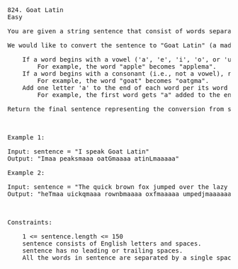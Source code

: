 <pre>
824. Goat Latin
Easy

You are given a string sentence that consist of words separated by spaces. Each word consists of lowercase and uppercase letters only.

We would like to convert the sentence to "Goat Latin" (a made-up language similar to Pig Latin.) The rules of Goat Latin are as follows:

    If a word begins with a vowel ('a', 'e', 'i', 'o', or 'u'), append "ma" to the end of the word.
        For example, the word "apple" becomes "applema".
    If a word begins with a consonant (i.e., not a vowel), remove the first letter and append it to the end, then add "ma".
        For example, the word "goat" becomes "oatgma".
    Add one letter 'a' to the end of each word per its word index in the sentence, starting with 1.
        For example, the first word gets "a" added to the end, the second word gets "aa" added to the end, and so on.

Return the final sentence representing the conversion from sentence to Goat Latin.

 

Example 1:

Input: sentence = "I speak Goat Latin"
Output: "Imaa peaksmaaa oatGmaaaa atinLmaaaaa"

Example 2:

Input: sentence = "The quick brown fox jumped over the lazy dog"
Output: "heTmaa uickqmaaa rownbmaaaa oxfmaaaaa umpedjmaaaaaa overmaaaaaaa hetmaaaaaaaa azylmaaaaaaaaa ogdmaaaaaaaaaa"

 

Constraints:

    1 <= sentence.length <= 150
    sentence consists of English letters and spaces.
    sentence has no leading or trailing spaces.
    All the words in sentence are separated by a single space.

</pre>
